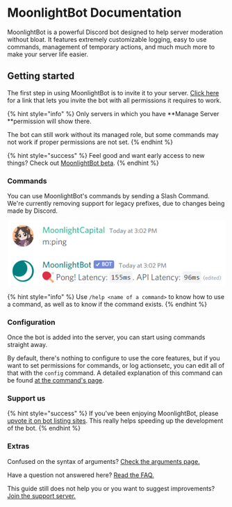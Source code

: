 # MoonlightBot Documentation

MoonlightBot is a powerful Discord bot designed to help server moderation without bloat. It features extremely customizable logging, easy to use commands, management of temporary actions, and much much more to make your server life easier.

## Getting started

The first step in using MoonlightBot is to invite it to your server. [Click here](https://discord.com/api/oauth2/authorize?client_id=314110696071888896\&scope=bot+applications.commands\&permissions=470150342) for a link that lets you invite the bot with all permissions it requires to work.

{% hint style="info" %}
Only servers in which you have **Manage Server **permission will show there.

The bot can still work without its managed role, but some commands may not work if proper permissions are not set.
{% endhint %}

{% hint style="success" %}
Feel good and want early access to new things? Check out [MoonlightBot beta](versions-of-the-bot/beta.md).
{% endhint %}

### Commands

You can use MoonlightBot's commands by sending a Slash Command. We're currently removing support for legacy prefixes, due to changes being made by Discord.

![An example of a command](<.gitbook/assets/immagine (13).png>)

{% hint style="info" %}
Use `/help <name of a command>` to know how to use a command, as well as to know if the command exists.
{% endhint %}

### Configuration

Once the bot is added into the server, you can start using commands straight away.

By default, there's nothing to configure to use the core features, but if you want to set permissions for commands, or log actionsetc, you can edit all of that with the `config` command. A detailed explanation of this command can be found [at the command's page](admin-commands/config/).

### Support us

{% hint style="success" %}
If you've been enjoying MoonlightBot, please [upvote it on bot listing sites](support/upvote-moonlightbot.md). This really helps speeding up the development of the bot.
{% endhint %}

### Extras

Confused on the syntax of arguments? [Check the arguments page.](start-up/arguments.md)

Have a question not answered here? [Read the FAQ.](start-up/faqs.md)

This guide still does not help you or you want to suggest improvements? [Join the support server.](https://discord.gg/hNQWVVC)
